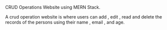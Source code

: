 CRUD Operations Website using MERN Stack.

A crud operation website is where users can add , edit , read and delete the records of the persons using their name , email , and age.

